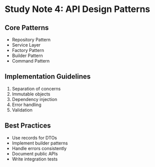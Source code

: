 # Study Note 4: API Design Patterns

## Core Patterns

- Repository Pattern
- Service Layer
- Factory Pattern
- Builder Pattern
- Command Pattern

## Implementation Guidelines

1. Separation of concerns
2. Immutable objects
3. Dependency injection
4. Error handling
5. Validation

## Best Practices

- Use records for DTOs
- Implement builder patterns
- Handle errors consistently
- Document public APIs
- Write integration tests
